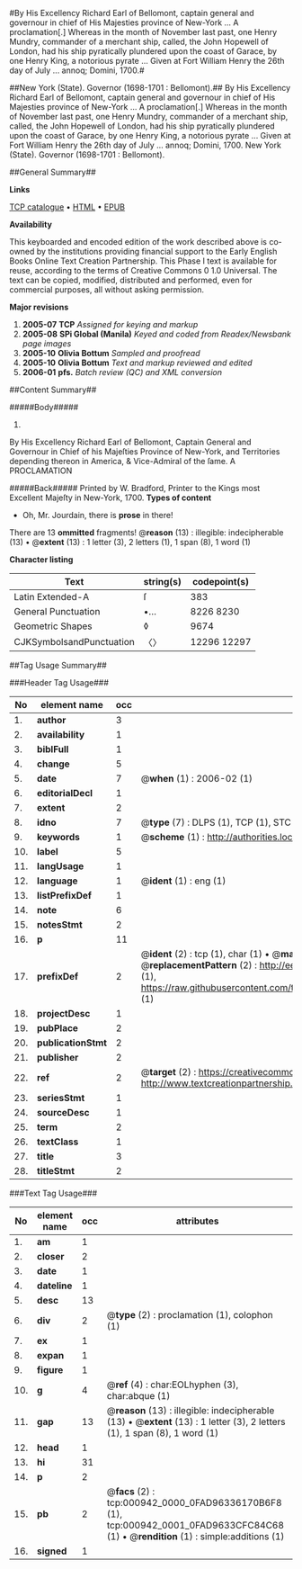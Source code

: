 #By His Excellency Richard Earl of Bellomont, captain general and governour in chief of His Majesties province of New-York ... A proclamation[.] Whereas in the month of November last past, one Henry Mundry, commander of a merchant ship, called, the John Hopewell of London, had his ship pyratically plundered upon the coast of Garace, by one Henry King, a notorious pyrate ... Given at Fort William Henry the 26th day of July ... annoq; Domini, 1700.#

##New York (State). Governor (1698-1701 : Bellomont).##
By His Excellency Richard Earl of Bellomont, captain general and governour in chief of His Majesties province of New-York ... A proclamation[.] Whereas in the month of November last past, one Henry Mundry, commander of a merchant ship, called, the John Hopewell of London, had his ship pyratically plundered upon the coast of Garace, by one Henry King, a notorious pyrate ... Given at Fort William Henry the 26th day of July ... annoq; Domini, 1700.
New York (State). Governor (1698-1701 : Bellomont).

##General Summary##

**Links**

[TCP catalogue](http://www.ota.ox.ac.uk/tcp/)  • 
[HTML](http://tei.it.ox.ac.uk/tcp/Texts-HTML/free/N00/N00783.html)  • 
[EPUB](http://tei.it.ox.ac.uk/tcp/Texts-EPUB/free/N00/N00783.epub)

**Availability**

This keyboarded and encoded edition of the
	       work described above is co-owned by the institutions
	       providing financial support to the Early English Books
	       Online Text Creation Partnership. This Phase I text is
	       available for reuse, according to the terms of Creative
	       Commons 0 1.0 Universal. The text can be copied,
	       modified, distributed and performed, even for
	       commercial purposes, all without asking permission.

**Major revisions**

1. __2005-07__ __TCP__ *Assigned for keying and markup*
1. __2005-08__ __SPi Global (Manila)__ *Keyed and coded from Readex/Newsbank page images*
1. __2005-10__ __Olivia Bottum__ *Sampled and proofread*
1. __2005-10__ __Olivia Bottum__ *Text and markup reviewed and edited*
1. __2006-01__ __pfs.__ *Batch review (QC) and XML conversion*

##Content Summary##

#####Body#####

1. 
By His Excellency Richard Earl of Bellomont, Captain General and Governour in Chief of his Majeſties Province of New-York, and Territories depending thereon in America, & Vice-Admiral of the ſame. A PROCLAMATION

#####Back#####
Printed by W. Bradford, Printer to the Kings most Excellent Majeſty in New-York, 1700.
**Types of content**

  * Oh, Mr. Jourdain, there is **prose** in there!

There are 13 **ommitted** fragments! 
 @__reason__ (13) : illegible: indecipherable (13)  •  @__extent__ (13) : 1 letter (3), 2 letters (1), 1 span (8), 1 word (1)

**Character listing**


|Text|string(s)|codepoint(s)|
|---|---|---|
|Latin Extended-A|ſ|383|
|General Punctuation|•…|8226 8230|
|Geometric Shapes|◊|9674|
|CJKSymbolsandPunctuation|〈〉|12296 12297|

##Tag Usage Summary##

###Header Tag Usage###

|No|element name|occ|attributes|
|---|---|---|---|
|1.|__author__|3||
|2.|__availability__|1||
|3.|__biblFull__|1||
|4.|__change__|5||
|5.|__date__|7| @__when__ (1) : 2006-02 (1)|
|6.|__editorialDecl__|1||
|7.|__extent__|2||
|8.|__idno__|7| @__type__ (7) : DLPS (1), TCP (1), STC (2), NOTIS (1), IMAGE-SET (1), EVANS-CITATION (1)|
|9.|__keywords__|1| @__scheme__ (1) : http://authorities.loc.gov/ (1)|
|10.|__label__|5||
|11.|__langUsage__|1||
|12.|__language__|1| @__ident__ (1) : eng (1)|
|13.|__listPrefixDef__|1||
|14.|__note__|6||
|15.|__notesStmt__|2||
|16.|__p__|11||
|17.|__prefixDef__|2| @__ident__ (2) : tcp (1), char (1)  •  @__matchPattern__ (2) : ([0-9\-]+):([0-9IVX]+) (1), (.+) (1)  •  @__replacementPattern__ (2) : http://eebo.chadwyck.com/downloadtiff?vid=$1&page=$2 (1), https://raw.githubusercontent.com/textcreationpartnership/Texts/master/tcpchars.xml#$1 (1)|
|18.|__projectDesc__|1||
|19.|__pubPlace__|2||
|20.|__publicationStmt__|2||
|21.|__publisher__|2||
|22.|__ref__|2| @__target__ (2) : https://creativecommons.org/publicdomain/zero/1.0/ (1), http://www.textcreationpartnership.org/docs/. (1)|
|23.|__seriesStmt__|1||
|24.|__sourceDesc__|1||
|25.|__term__|2||
|26.|__textClass__|1||
|27.|__title__|3||
|28.|__titleStmt__|2||


###Text Tag Usage###

|No|element name|occ|attributes|
|---|---|---|---|
|1.|__am__|1||
|2.|__closer__|2||
|3.|__date__|1||
|4.|__dateline__|1||
|5.|__desc__|13||
|6.|__div__|2| @__type__ (2) : proclamation (1), colophon (1)|
|7.|__ex__|1||
|8.|__expan__|1||
|9.|__figure__|1||
|10.|__g__|4| @__ref__ (4) : char:EOLhyphen (3), char:abque (1)|
|11.|__gap__|13| @__reason__ (13) : illegible: indecipherable (13)  •  @__extent__ (13) : 1 letter (3), 2 letters (1), 1 span (8), 1 word (1)|
|12.|__head__|1||
|13.|__hi__|31||
|14.|__p__|2||
|15.|__pb__|2| @__facs__ (2) : tcp:000942_0000_0FAD96336170B6F8 (1), tcp:000942_0001_0FAD9633CFC84C68 (1)  •  @__rendition__ (1) : simple:additions (1)|
|16.|__signed__|1||
